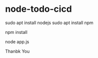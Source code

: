 # node-todo-cicd

sudo apt install nodejs
sudo apt install npm


npm install

node app.js

Thanbk You
